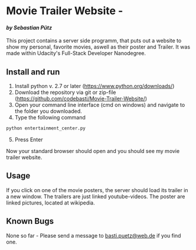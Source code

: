 # Movie Trailer Website -
#### _by Sebastian Pütz_
This project contains a server side programm, that puts out a website to show my personal, favorite movies, aswell as their poster and Trailer. It was made within Udacity's Full-Stack Developer Nanodegree.


## Install and run
1. Install python v. 2.7 or later (https://www.python.org/downloads/)
2. Download the repository via git or zip-file (https://github.com/codebasti/Movie-Trailer-Website/)
3. Open your command line interface (cmd on windows) and navigate to the folder you downloaded.
4. Type the following command
```bash
python entertainment_center.py
```
5. Press Enter

Now your standard browser should open and you should see my movie trailer website.


## Usage
If you click on one of the movie posters, the server should load its trailer in a new window.
The trailers are just linked youtube-videos.
The poster are linked pictures, located at wikipedia.

## Known Bugs
None so far - Please send a message to basti.puetz@web.de if you find one.
